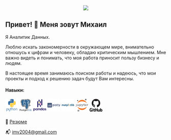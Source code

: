 <div id="header" align="center">
  <img src="https://i.giphy.com/media/v1.Y2lkPTc5MGI3NjExeGg1M3ZuNjZlMG9zdW53MTF6aXQ4azA3cnZ5NHE4NGVxdXltNHZ6NSZlcD12MV9pbnRlcm5hbF9naWZfYnlfaWQmY3Q9Zw/3oKIPEqDGUULpEU0aQ/giphy.gif" width="250"/>
</div>

## Привет! 👋 Меня зовут Михаил


Я Аналитик Данных.

Люблю искать закономерности в окружающем мире, внимательно отношусь к цифрам и человеку, обладаю критическим мышлением. Мне важно видеть и понимать, что моя работа приносит пользу бизнесу и людям.

В настоящее время занимаюсь поиском работы и надеюсь, что мои проекты и подход к решению задач будут Вам интересны.

#### Навыки:

<div>
  <img src="https://github.com/devicons/devicon/blob/master/icons/python/python-original-wordmark.svg" width="40" height="40"/>
  <img src="https://github.com/devicons/devicon/blob/master/icons/postgresql/postgresql-original-wordmark.svg" width="40" height="40"/>
  <img src="https://github.com/devicons/devicon/blob/master/icons/pandas/pandas-original-wordmark.svg" width="40" height="40"/>
  <img src="https://github.com/devicons/devicon/blob/master/icons/plotly/plotly-original-wordmark.svg" width="40" height="40"/>
  <img src="https://github.com/devicons/devicon/blob/master/icons/matplotlib/matplotlib-original-wordmark.svg" width="40" height="40"/>
  <img src="https://github.com/devicons/devicon/blob/master/icons/jupyter/jupyter-original-wordmark.svg" width="40" height="40"/>
  <img src="https://github.com/devicons/devicon/blob/master/icons/github/github-original-wordmark.svg" width="40" height="40"/>
</div>

####

📜 [Резюме](https://hh.ru/resume/8cdb98bcff0d1e1bb70039ed1f673142795174)

📬 imv2004@gmail.com
